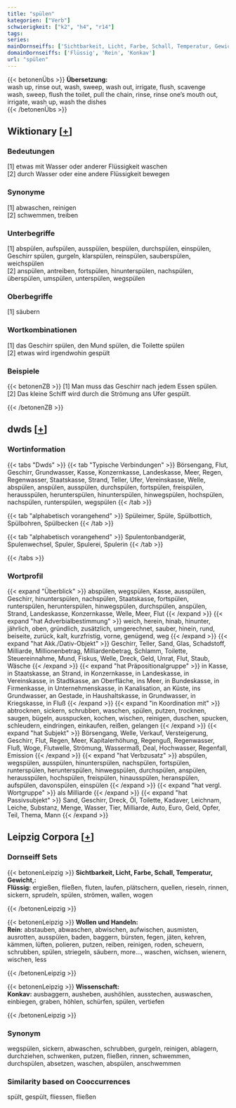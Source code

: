 ```yaml
---
title: "spülen"
kategorien: ["Verb"]
schwierigkeit: ["k2", "h4", "r14"]
tags:
series:
mainDornseiffs: ['Sichtbarkeit, Licht, Farbe, Schall, Temperatur, Gewicht,', 'Wollen und Handeln', 'Wissenschaft']
domainDornseiffs: ['Flüssig', 'Rein', 'Konkav']
url: "spülen"
---
```


{{< betonenÜbs >}}
**Übersetzung:**  
wash up, rinse out, wash, sweep, wash out, irrigate, flush, scavenge  
wash, sweep, flush the toilet, pull the chain, rinse, rinse one’s mouth out, irrigate, wash up, wash  the dishes  
{{< /betonenÜbs >}}

## Wiktionary [[+](https://de.wiktionary.org/wiki/spülen)]

### Bedeutungen
[1] etwas mit Wasser oder anderer Flüssigkeit waschen  
[2] durch Wasser oder eine andere Flüssigkeit bewegen  

### Synonyme
[1] abwaschen, reinigen  
[2] schwemmen, treiben  

### Unterbegriffe
[1] abspülen, aufspülen, ausspülen, bespülen, durchspülen, einspülen, Geschirr spülen, gurgeln, klarspülen, reinspülen, sauberspülen, weichspülen  
[2] anspülen, antreiben, fortspülen, hinunterspülen, nachspülen, überspülen, umspülen, unterspülen, wegspülen  

### Oberbegriffe
[1] säubern  

### Wortkombinationen
[1] das Geschirr spülen, den Mund spülen, die Toilette spülen  
[2] etwas wird irgendwohin gespült  

### Beispiele
{{< betonenZB >}}
[1] Man muss das Geschirr nach jedem Essen spülen.  
[2] Das kleine Schiff wird durch die Strömung ans Ufer gespült.  

{{< /betonenZB >}}


## dwds [[+](https://www.dwds.de/wb/spülen)]

### Wortinformation
{{< tabs "Dwds" >}}
{{< tab "Typische Verbindungen" >}}
Börsengang, Flut, Geschirr, Grundwasser, Kasse, Konzernkasse, Landeskasse, Meer, Regen, Regenwasser, Staatskasse, Strand, Teller, Ufer, Vereinskasse, Welle, abspülen, anspülen, ausspülen, durchspülen, fortspülen, freispülen, herausspülen, herunterspülen, hinunterspülen, hinwegspülen, hochspülen, nachspülen, runterspülen, wegspülen
{{< /tab >}}

{{< tab "alphabetisch vorangehend" >}}
Spüleimer, Spüle, Spülbottich, Spülbohren, Spülbecken
{{< /tab >}}

{{< tab "alphabetisch vorangehend" >}}
Spulentonbandgerät, Spulenwechsel, Spuler, Spulerei, Spulerin
{{< /tab >}}

{{< /tabs >}}

### Wortprofil
{{< expand "Überblick" >}} abspülen, wegspülen, Kasse, ausspülen, Geschirr, hinunterspülen, nachspülen, Staatskasse, fortspülen, runterspülen, herunterspülen, hinwegspülen, durchspülen, anspülen, Strand, Landeskasse, Konzernkasse, Welle, Meer, Flut {{< /expand >}}
{{< expand "hat Adverbialbestimmung" >}} weich, herein, hinab, hinunter, jährlich, oben, gründlich, zusätzlich, umgerechnet, sauber, hinein, rund, beiseite, zurück, kalt, kurzfristig, vorne, genügend, weg {{< /expand >}}
{{< expand "hat Akk./Dativ-Objekt" >}} Geschirr, Teller, Sand, Glas, Schadstoff, Milliarde, Millionenbetrag, Milliardenbetrag, Schlamm, Toilette, Steuereinnahme, Mund, Fiskus, Welle, Dreck, Geld, Unrat, Flut, Staub, Wäsche {{< /expand >}}
{{< expand "hat Präpositionalgruppe" >}} in Kasse, in Staatskasse, an Strand, in Konzernkasse, in Landeskasse, in Vereinskasse, in Stadtkasse, an Oberfläche, ins Meer, in Bundeskasse, in Firmenkasse, in Unternehmenskasse, in Kanalisation, an Küste, ins Grundwasser, an Gestade, in Haushaltskasse, in Grundwasser, in Kriegskasse, in Fluß {{< /expand >}}
{{< expand "in Koordination mit" >}} abtrocknen, sickern, schrubben, waschen, spülen, putzen, trocknen, saugen, bügeln, ausspucken, kochen, wischen, reinigen, duschen, spucken, schleudern, eindringen, einkaufen, reißen, gelangen {{< /expand >}}
{{< expand "hat Subjekt" >}} Börsengang, Welle, Verkauf, Versteigerung, Geschirr, Flut, Regen, Meer, Kapitalerhöhung, Regenguß, Regenwasser, Fluß, Woge, Flutwelle, Strömung, Wassermaß, Deal, Hochwasser, Regenfall, Emission {{< /expand >}}
{{< expand "hat Verbzusatz" >}} abspülen, wegspülen, ausspülen, hinunterspülen, nachspülen, fortspülen, runterspülen, herunterspülen, hinwegspülen, durchspülen, anspülen, herausspülen, hochspülen, freispülen, hinausspülen, heranspülen, aufspülen, davonspülen, einspülen {{< /expand >}}
{{< expand "hat vergl. Wortgruppe" >}} als Milliarde {{< /expand >}}
{{< expand "hat Passivsubjekt" >}} Sand, Geschirr, Dreck, Öl, Toilette, Kadaver, Leichnam, Leiche, Substanz, Menge, Wasser, Tier, Milliarde, Auto, Euro, Geld, Opfer, Teil, Thema, Mann {{< /expand >}}

## Leipzig Corpora [[+](https://corpora.uni-leipzig.de/en/res?word=spülen&corpusId=deu_newscrawl-public_2018)]

### Dornseiff Sets
{{< betonenLeipzig >}}
**Sichtbarkeit, Licht, Farbe, Schall, Temperatur, Gewicht,:**  
**Flüssig:** ergießen, fließen, fluten, laufen, plätschern, quellen, rieseln, rinnen, sickern, sprudeln, spülen, strömen, wallen, wogen  

{{< /betonenLeipzig >}}


{{< betonenLeipzig >}}
**Wollen und Handeln:**  
**Rein:** abstauben, abwaschen, abwischen, aufwischen, ausmisten, ausrotten, ausspülen, baden, baggern, bürsten, fegen, jäten, kehren, kämmen, lüften, polieren, putzen, reiben, reinigen, roden, scheuern, schrubben, spülen, striegeln, säubern, more..., waschen, wichsen, wienern, wischen, less  

{{< /betonenLeipzig >}}


{{< betonenLeipzig >}}
**Wissenschaft:**  
**Konkav:** ausbaggern, ausheben, aushöhlen, ausstechen, auswaschen, einbiegen, graben, höhlen, schürfen, spülen, vertiefen  

{{< /betonenLeipzig >}}

### Synonym
wegspülen, sickern, abwaschen, schrubben, gurgeln, reinigen, ablagern, durchziehen, schwenken, putzen, fließen, rinnen, schwemmen, durchspülen, absetzen, waschen, abspülen, anschwemmen


### Similarity based on Cooccurrences
spült, gespült, fliessen, fließen

